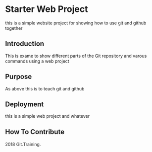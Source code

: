 # Starter Web Project

this is a simple website project for showing how to use git and github together

## Introduction

This is exame to show different parts of the Git repository and varous commands using a web project

## Purpose

As above this is to teach git and github

## Deployment

this is a simple web project and whatever

## How To Contribute

####

2018 Git.Training.
